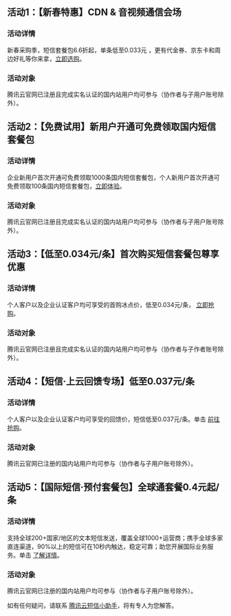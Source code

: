 ## 活动1：【新春特惠】CDN & 音视频通信会场
### 活动详情
新春采购季，短信套餐包6.6折起，单条低至0.033元 ，更有代金券、京东卡和周边好礼等你来拿，[立即选购](https://cloud.tencent.com/act/pro/spring_festival_activities?from=15993#%E7%9F%AD%E4%BF%A1)。
### 活动对象
腾讯云官网已注册且完成实名认证的国内站用户均可参与（协作者与子用户账号除外）。

## 活动2：【免费试用】新用户开通可免费领取国内短信套餐包
### 活动详情
企业新用户首次开通可免费领取1000条国内短信套餐包，个人新用户首次开通可免费领取100条国内短信套餐包，[立即体验](https://cloud.tencent.com/act/pro/video_freetrial?from=14867)。
### 活动对象
腾讯云官网已注册且完成实名认证的国内站用户均可参与（协作者与子用户账号除外）。

## 活动3：【低至0.034元/条】首次购买短信套餐包尊享优惠
### 活动详情
个人客户以及企业认证客户均可享受的首购冰点价，低至0.034元/条， [立即抢购](https://cloud.tencent.com/act/pro/csms?from=14571)。

### 活动对象
腾讯云官网已注册且完成实名认证的国内站用户均可参与（协作者与子作者账号除外）。

## 活动4：【短信·上云回馈专场】低至0.037元/条
### 活动详情
个人客户以及企业认证客户均可享受的回馈价，短信低至0.037元/条。单击 [前往抢购](https://cloud.tencent.com/act/appreciation?from=14573#sms_ex-3)。

### 活动对象
腾讯云官网已注册的国内站用户均可参与（协作者与子用户账号除外）。

## 活动5：【国际短信·预付套餐包】全球通套餐0.4元起/条
### 活动详情
支持全球200+国家/地区的文本短信发送，覆盖全球1000+运营商；携手全球多家直连渠道，90%以上的短信可在10秒内触达，稳定可靠；助您开展国际业务服务。单击 [了解详情](https://cloud.tencent.com/act/pro/global?from=14574)。

### 活动对象
腾讯云官网已注册的国内站用户均可参与（协作者与子用户账号除外）。

如有任何疑问，请联系 [腾讯云短信小助手](https://tccc.qcloud.com/web/im/index.html#/chat?webAppId=8fa15978f85cb41f7e2ea36920cb3ae1&title=Sms)，将有专人为您解答。
